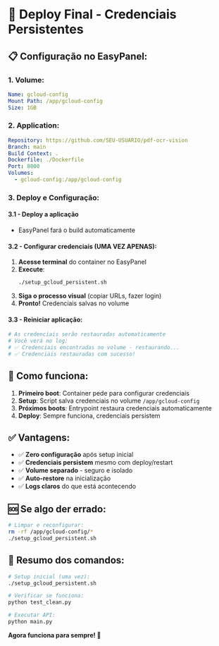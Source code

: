 # 🚀 Deploy Final - Credenciais Persistentes

## 📋 **Configuração no EasyPanel:**

### **1. Volume:**

```yaml
Name: gcloud-config
Mount Path: /app/gcloud-config
Size: 1GB
```

### **2. Application:**

```yaml
Repository: https://github.com/SEU-USUARIO/pdf-ocr-vision
Branch: main
Build Context: .
Dockerfile: ./Dockerfile
Port: 8000
Volumes:
  - gcloud-config:/app/gcloud-config
```

### **3. Deploy e Configuração:**

#### **3.1 - Deploy a aplicação**

- EasyPanel fará o build automaticamente

#### **3.2 - Configurar credenciais (UMA VEZ APENAS):**

1. **Acesse terminal** do container no EasyPanel
2. **Execute**:
   ```bash
   ./setup_gcloud_persistent.sh
   ```
3. **Siga o processo visual** (copiar URLs, fazer login)
4. **Pronto!** Credenciais salvas no volume

#### **3.3 - Reiniciar aplicação:**

```bash
# As credenciais serão restauradas automaticamente
# Você verá no log:
# ✅ Credenciais encontradas no volume - restaurando...
# ✅ Credenciais restauradas com sucesso!
```

## 🔄 **Como funciona:**

1. **Primeiro boot**: Container pede para configurar credenciais
2. **Setup**: Script salva credenciais no volume `/app/gcloud-config`
3. **Próximos boots**: Entrypoint restaura credenciais automaticamente
4. **Deploy**: Sempre funciona, credenciais persistem

## ✅ **Vantagens:**

- ✅ **Zero configuração** após setup inicial
- ✅ **Credenciais persistem** mesmo com deploy/restart
- ✅ **Volume separado** - seguro e isolado
- ✅ **Auto-restore** na inicialização
- ✅ **Logs claros** do que está acontecendo

## 🆘 **Se algo der errado:**

```bash
# Limpar e reconfigurar:
rm -rf /app/gcloud-config/*
./setup_gcloud_persistent.sh
```

## 📝 **Resumo dos comandos:**

```bash
# Setup inicial (uma vez):
./setup_gcloud_persistent.sh

# Verificar se funciona:
python test_clean.py

# Executar API:
python main.py
```

**Agora funciona para sempre! 🎉**
